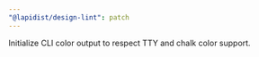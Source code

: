 ```yaml
---
"@lapidist/design-lint": patch
---
```


Initialize CLI color output to respect TTY and chalk color support.
